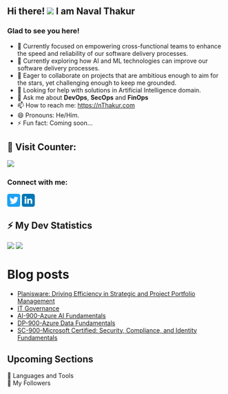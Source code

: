 <!-- welcome message -->
<h2>Hi there! <img src="https://media.giphy.com/media/hvRJCLFzcasrR4ia7z/giphy.gif" width="25px"> I am Naval Thakur</h2>
<h3>Glad to see you here!</h3>

<!--
![Banner](https://github.com/thakurnaval/thakurnaval/blob/main/nThakur_-_Logo_-_500x500.webp)
--->

- 🔭 Currently focused on empowering cross-functional teams to enhance the speed and reliability of our software delivery processes.
- 🌱 Currently exploring how AI and ML technologies can improve our software delivery processes.
- 👯 Eager to collaborate on projects that are ambitious enough to aim for the stars, yet challenging enough to keep me grounded.
- 🤔 Looking for help with solutions in Artificial Intelligence domain.
- 💬 Ask me about <b>DevOps</b>, <b>SecOps</b> and <b>FinOps</b>
- 📫 How to reach me: https://nThakur.com
- 😄 Pronouns: He/Him.
- ⚡ Fun fact: Coming soon...

<!--
![Naval's GitHub stats](https://github-readme-stats.vercel.app/api?username=thakurnaval&show_icons=true&theme=dark)
--->

<p align="left"> 
  <h2>👯 Visit Counter: </h2><!-- retro visitor counter -->
  <img src="https://profile-counter.glitch.me/thakurnaval/count.svg" />
</p>

<!-- Connect with me -->
<h3 align="left">Connect with me:</h3>
<p align="left">

<a href="https://twitter.com/nthakur_dot_com" target="blank"><img align="center" src="https://github.com/thakurnaval/thakurnaval/blob/main/assets/twitter.svg" alt="Naval Thakur" height="30" width="30" /></a>
<a href="https://linkedin.com/in/navalthakur" target="blank"><img align="center" src="https://github.com/thakurnaval/thakurnaval/blob/main/assets/linkedin.svg" alt="Naval Thakur" height="30" width="30" /></a>
</p>

<!-- GitHub stats -->
<h2><b>⚡ My Dev Statistics</b></h2>
<p>
<!-- GitHub Stats -->
<img height="180em" src="https://github-readme-stats.vercel.app/api?username=thakurnaval&show_icons=true&hide_border=true&theme=dark" />
<!-- Most Used Languages -->
<img height="180em" src="https://github-readme-stats.vercel.app/api/top-langs/?username=thakurnaval&show_icons=true&hide_border=true&layout=compact&langs_count=8&theme=dark"/>
</p>


# Blog posts
<!-- BLOG-POST-LIST:START -->
- [Planisware: Driving Efficiency in Strategic and Project Portfolio Management](https://nthakur.com/planisware-spm-ppm/)
- [IT Governance](https://nthakur.com/it-governance/)
- [AI-900-Azure AI Fundamentals](https://nthakur.com/ai-900/)
- [DP-900-Azure Data Fundamentals](https://nthakur.com/dp-900/)
- [SC-900-Microsoft Certified: Security, Compliance, and Identity Fundamentals](https://nthakur.com/sc-900/)
<!-- BLOG-POST-LIST:END -->


<h2><b>Upcoming Sections</b></h2>
📌 Languages and Tools </br>
📌 My Followers </br>

<!--
- ☁️  **CLOUD:** build and teach in/for/with the cloud, [100+ resouces for you](https://github.com/lynnlangit/learning-cloud)
- 👩‍💻 **CODE:** responsibly, learn more about [ethical AI](https://github.com/lynnlangit/learning-ethical-ai)
- 👩‍🏫 **LEARN:** learning how to contribute to [computational bionformatics](https://github.com/lynnlangit/TeamTeri)
- 🔭 **BUILD:** genomic-scale [cloud pipelines for genomics](https://lynnlangit.com/2017/09/18/genomic-scale-data-pipelines/)
- 👯 **TEACH:** 30+ cloud & data courses on LinkedIn Learning [cloud topics](https://www.linkedin.com/learning/instructors/lynn-langit)
--->
